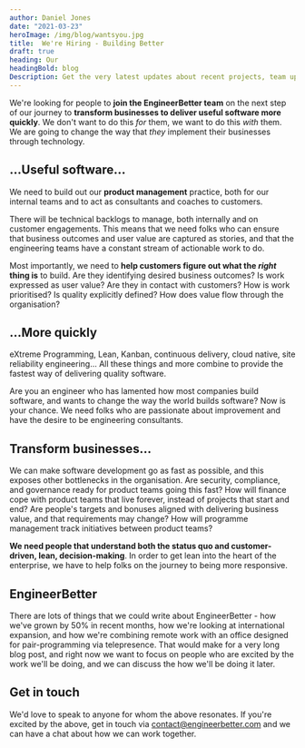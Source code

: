 ```yaml
---
author: Daniel Jones
date: "2021-03-23"
heroImage: /img/blog/wantsyou.jpg
title:  We're Hiring - Building Better
draft: true
heading: Our
headingBold: blog
Description: Get the very latest updates about recent projects, team updates, thoughts and industry news from our team of EngineerBetter experts.
---
```


We're looking for people to **join the EngineerBetter team** on the next step of our journey to **transform businesses to deliver useful software more quickly**. We don't want to do this _for_ them, we want to do this _with_ them. We are going to change the way that _they_ implement their businesses through technology.

## ...Useful software...

We need to build out our **product management** practice, both for our internal teams and to act as consultants and coaches to customers.

There will be technical backlogs to manage, both internally and on customer engagements. This means that we need folks who can ensure that business outcomes and user value are captured as stories, and that the engineering teams have a constant stream of actionable work to do.

Most importantly, we need to **help customers figure out what the _right_ thing is** to build. Are they identifying desired business outcomes? Is work expressed as user value? Are they in contact with customers? How is work prioritised? Is quality explicitly defined? How does value flow through the organisation?

## ...More quickly

eXtreme Programming, Lean, Kanban, continuous delivery, cloud native, site reliability engineering... All these things and more combine to provide the fastest way of delivering quality software.

Are you an engineer who has lamented how most companies build software, and wants to change the way the world builds software? Now is your chance. We need folks who are passionate about improvement and have the desire to be engineering consultants.

## Transform businesses...

We can make software development go as fast as possible, and this exposes other bottlenecks in the organisation. Are security, compliance, and governance ready for product teams going this fast? How will finance cope with product teams that live forever, instead of projects that start and end? Are people's targets and bonuses aligned with delivering business value, and that requirements may change? How will programme management track initiatives between product teams?

**We need people that understand both the status quo and customer-driven, lean, decision-making**. In order to get lean into the heart of the enterprise, we have to help folks on the journey to being more responsive.

## EngineerBetter

There are lots of things that we could write about EngineerBetter - how we've grown by 50% in recent months, how we're looking at international expansion, and how we're combining remote work with an office designed for pair-programming via telepresence. That would make for a very long blog post, and right now we want to focus on people who are excited by the work we'll be doing, and we can discuss the how we'll be doing it later.

## Get in touch

We'd love to speak to anyone for whom the above resonates. If you're excited by the above, get in touch via [contact@engineerbetter.com](contact@engineerbetter.com) and we can have a chat about how we can work together.
